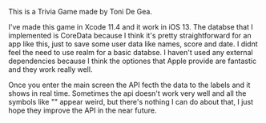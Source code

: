 This is a Trivia Game made by Toni De Gea.


I've made this game in Xcode 11.4 and it work in iOS 13. The databse that I implemented is CoreData because I think it's pretty straightforward for an app like this, just to save some user data like names, score and date. I didnt feel the need to use realm for a basic databse. I haven't used any external dependencies because I think the optiones that Apple provide are fantastic and they work really well.



Once you enter the main screen the API fecth the data to the labels and it shows in real time. Sometimes the api doesn't work very well and all the symbols like "" appear weird, but there's nothing I can do about that, I just hope they improve the API in the near future.
